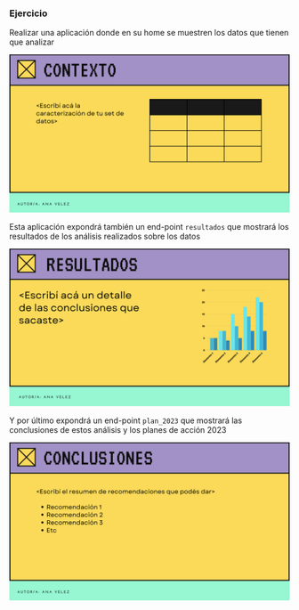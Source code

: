 ### Ejercicio

Realizar una aplicación donde en su home se muestren los datos que tienen que analizar

![home_page](./recursos/home_page.png)


Esta aplicación expondrá también un end-point `resultados` que mostrará los resultados de los análisis realizados sobre los datos

![home_page](./recursos/resultados.png)

Y por último expondrá un end-point `plan_2023` que mostrará las conclusiones de estos análisis y los planes de acción 2023

![home_page](./recursos/conclusiones.png)
